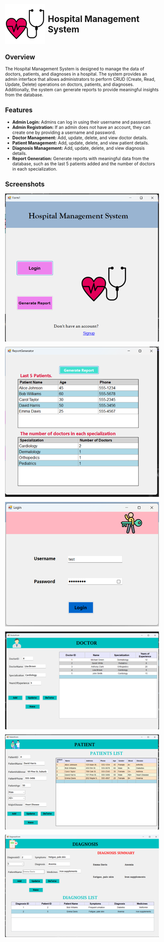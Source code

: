 <h1 style="display: flex; align-items: center;">
    <img src="Media/stethoscope.png" height="130px" style="margin-right: 10px;">Hospital Management System
</h1> 

## Overview
 
The Hospital Management System is designed to manage the data of doctors, patients, and diagnoses in a hospital. The system provides an admin interface that allows administrators to perform CRUD (Create, Read, Update, Delete) operations on doctors, patients, and diagnoses. Additionally, the system can generate reports to provide meaningful insights from the database.

## Features

- **Admin Login:** Admins can log in using their username and password.
- **Admin Registration:** If an admin does not have an account, they can create one by providing a username and password.
- **Doctor Management:** Add, update, delete, and view doctor details.
- **Patient Management:** Add, update, delete, and view patient details.
- **Diagnosis Management:** Add, update, delete, and view diagnosis details.
- **Report Generation:** Generate reports with meaningful data from the database, such as the last 5 patients added and the number of doctors in each specialization.

 ## Screenshots

![Form 1](Media/home.png)

![Form 2](Media/report.png)

![Form 3](Media/login.png)

![Form 4](Media/Doctorr.png)

![Form 5](Media/Patientt.png)

![Form 6](Media/Diagnosiss.png)


